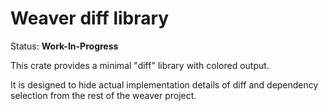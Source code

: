 # Weaver diff library

Status: **Work-In-Progress**

This crate provides a minimal "diff" library with colored output.

It is designed to hide actual implementation details of diff and dependency selection from the rest of the weaver project.